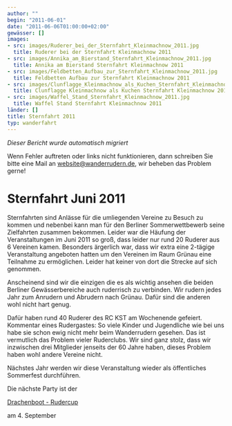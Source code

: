 ```yaml
---
author: ""
begin: "2011-06-01"
date: "2011-06-06T01:00:00+02:00"
gewässer: []
images:
- src: images/Ruderer_bei_der_Sternfahrt_Kleinmachnow_2011.jpg
  title: Ruderer bei der Sternfahrt Kleinmachnow 2011
- src: images/Annika_am_Bierstand_Sternfahrt_Kleinmachnow_2011.jpg
  title: Annika am Bierstand Sternfahrt Kleinmachnow 2011
- src: images/Feldbetten_Aufbau_zur_Sternfahrt_Kleinmachnow_2011.jpg
  title: Feldbetten Aufbau zur Sternfahrt Kleinmachnow 2011
- src: images/Clunflagge_Kleinmachnow_als_Kuchen_Sternfahrt_Kleinmachnow_2011.jpg
  title: Clunflagge Kleinmachnow als Kuchen Sternfahrt Kleinmachnow 2011
- src: images/Waffel_Stand_Sternfahrt_Kleinmachnow_2011.jpg
  title: Waffel Stand Sternfahrt Kleinmachnow 2011
länder: []
title: Sternfahrt 2011
typ: wanderfahrt
---
```



*Dieser Bericht wurde automatisch migriert*

Wenn Fehler auftreten oder links nicht funktionieren, dann schreiben Sie bitte eine Mail an website@wanderrudern.de, wir beheben das Problem gerne!



# Sternfahrt Juni 2011


Sternfahrten sind Anlässe für die umliegenden Vereine zu Besuch zu kommen und nebenbei kann man für den Berliner Sommerwettbewerb seine Zielfahrten zusammen bekommen. Leider war die Häufung der Veranstaltungen im Juni 2011 so groß, dass leider nur rund 20 Ruderer aus 6 Vereinen kamen. Besonders ärgerlich war, dass wir extra eine 2-tägige Veranstaltung angeboten hatten um den Vereinen im Raum Grünau eine Teilnahme zu ermöglichen. Leider hat keiner von dort die Strecke auf sich genommen.

Anscheinend sind wir die einzigen die es als wichtig ansehen die beiden Berliner Gewässerbereiche auch ruderrisch zu verbinden. Wir rudern jedes Jahr zum Anrudern und Abrudern nach Grünau. Dafür sind die anderen wohl nicht hart genug.

Dafür haben rund 40 Ruderer des RC KST am Wochenende gefeiert. Kommentar eines Rudergastes: So viele Kinder und Jugendliche wie bei uns habe sie schon ewig nicht mehr beim Wanderrudern gesehen. Das ist vermutlich das Problem vieler Ruderclubs. Wir sind ganz stolz, dass wir inzwischen drei Mitglieder jenseits der 60 Jahre haben, dieses Problem haben wohl andere Vereine nicht.

Nächstes Jahr werden wir diese Veranstaltung wieder als öffentliches Sommerfest durchführen.

Die nächste Party ist der

[Drachenboot - Rudercup](/berichte/2012/drachenbootrudercup_2013)

am 4. September